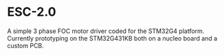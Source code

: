 # ESC-2.0

A simple 3 phase FOC motor driver coded for the STM32G4 platform. Currently prototyping on the STM32G431KB both on a nucleo board and a custom PCB.

